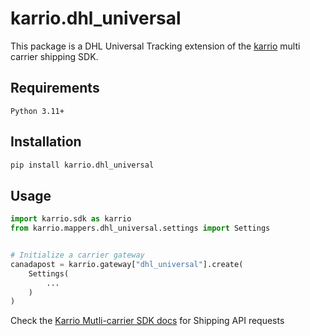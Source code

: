 # karrio.dhl_universal

This package is a DHL Universal Tracking extension of the [karrio](https://pypi.org/project/karrio) multi carrier shipping SDK.

## Requirements

`Python 3.11+`

## Installation

```bash
pip install karrio.dhl_universal
```

## Usage

```python
import karrio.sdk as karrio
from karrio.mappers.dhl_universal.settings import Settings


# Initialize a carrier gateway
canadapost = karrio.gateway["dhl_universal"].create(
    Settings(
        ...
    )
)
```

Check the [Karrio Mutli-carrier SDK docs](https://docs.karrio.io) for Shipping API requests
